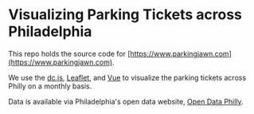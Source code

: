 # Visualizing Parking Tickets across Philadelphia

This repo holds the source code for [https://www.parkingjawn.com](https://www.parkingjawn.com).

We use the [dc.js](https://dc-js.github.io/dc.js/), [Leaflet](http://leafletjs.com), and [Vue](https://github.com/vuejs) to visualize the parking tickets across Philly on a monthly basis. 

Data is available via Philadelphia's open data website, [Open Data Philly](https://www.opendataphilly.org/dataset/parking-violations).
